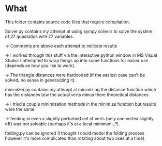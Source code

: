# What
This folder contains source code files that require compilation.

Solver.py contains my attempt at using sympy solvers to solve the
system of 27 quadratics with 27 variables.

-> Comments are above each attempt 
   to indicate results
   
-> I worked through this stuff via the interactive
   python window in MS Visual Studio. 
   I attempted to wrap things up into some functions for easier use
   (depends on how you like to work).
   
-> The triangle distances were hardcoded (if the easiest case can't be solved,
   no sense in generalizing it).

minimizer.py contains my attempt at minimizing the distance function which
has the distances b/w the actual verts minus there theoretical
distances

-> I tried a couple minimization methods in the minimize function
   but results were the same
   
-> feeding in even a slightly perturbed set of verts
   (only one vertex slightly off) was not solvable
   (perhaps it's at a local minimum...?).

folding.py can be ignored (I thought I could model the folding process
however it's more complicated than rotating about two axes at a time).
